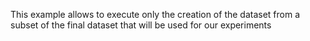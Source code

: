 This example allows to execute only the creation of the dataset from a subset of the final dataset that will be used for our experiments